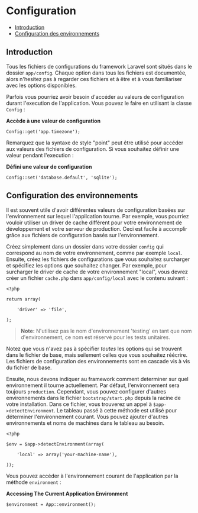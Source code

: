 # Configuration

- [Introduction](#introduction)
- [Configuration des environnements](#environment-configuration)

<a name="introduction"></a>
## Introduction

Tous les fichiers de configurations du framework Laravel sont situés dans le dossier `app/config`. Chaque option dans tous les fichiers est documentée, alors n'hesitez pas à regarder ces fichiers et à être et à vous familiariser avec les options disponibles.

Parfois vous pourriez avoir besoin d'accéder au valeurs de configuration durant l'execution de l'application. Vous pouvez le faire en utilisant la classe `Config` :

**Accède à une valeur de configuration**

    Config::get('app.timezone');

Remarquez que la syntaxe de style "point" peut être utilisé pour accéder aux valeurs des fichiers de configuration. Si vous souhaitez définir une valeur pendant l'execution : 

**Défini une valeur de configuration**

    Config::set('database.default', 'sqlite');

<a name="environment-configuration"></a>
## Configuration des environnements

Il est souvent utile d'avoir différentes valeurs de configuration basées sur l'environnement sur lequel l'application tourne. Par exemple, vous pourriez vouloir utiliser un driver de cache différent pour votre environnement de développement et votre serveur de production. Ceci est facile à accomplir grâce aux fichiers de configuration basés sur l'environnement.

Créez simplement dans un dossier dans votre dossier `config`  qui correspond au nom de votre environnement, comme par exemple `local`. Ensuite, créez les fichiers de configurations que vous souhaitez surcharger et spécifiez les options que souhaitez changer. Par exemple, pour surcharger le driver de cache de votre environnement "local", vous devrez créer un fichier `cache.php` dans `app/config/local` avec le contenu suivant :

    <?php

    return array(

        'driver' => 'file',

    );

> **Note:** N'utilisez pas le nom d'environnement 'testing' en tant que nom d'environnement, ce nom est réservé pour les tests unitaires.

Notez que vous n'avez pas à spécifier _toutes_ les options qui se trouvent dans le fichier de base, mais seilement celles que vous souhaitez réécrire. Les fichiers de configuration des environnements sont en cascade vis à vis du fichier de base.

Ensuite, nous devons indiquer au framework comment determiner sur quel environnement il tourne actuellement. Par défaut, l'environnement sera toujours `production`. Cependant, vous pouvez configurer d'autres environnements dans le fichier `bootstrap/start.php` depuis la racine de votre installation. Dans ce fichier, vous trouverez un appel à `$app->detectEnvironment`. Le tableau passé à cette méthode est utilisé pour déterminer l'environnement courant. Vous pouvez ajouter d'autres environnements et noms de machines dans le tableau au besoin.

    <?php

    $env = $app->detectEnvironment(array(

        'local' => array('your-machine-name'),

    ));

Vous pouvez accéder à l'environnement courant de l'application par la méthode `environment` :

**Accessing The Current Application Environment**

    $environment = App::environment();